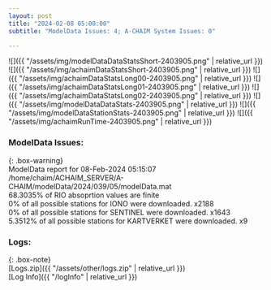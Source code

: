 ```yaml
---
layout: post
title: "2024-02-08 05:00:00"
subtitle: "ModelData Issues: 4; A-CHAIM System Issues: 0"

---
```


![]({{ "/assets/img/modelDataDataStatsShort-2403905.png" | relative_url }})
![]({{ "/assets/img/achaimDataStatsShort-2403905.png" | relative_url }})
![]({{ "/assets/img/achaimDataStatsLong00-2403905.png" | relative_url }})
![]({{ "/assets/img/achaimDataStatsLong01-2403905.png" | relative_url }})
![]({{ "/assets/img/achaimDataStatsLong02-2403905.png" | relative_url }})
![]({{ "/assets/img/modelDataDataStats-2403905.png" | relative_url }})
![]({{ "/assets/img/modelDataStationStats-2403905.png" | relative_url }})
![]({{ "/assets/img/achaimRunTime-2403905.png" | relative_url }})


### ModelData Issues:  
  
{: .box-warning}  
 ModelData report for 08-Feb-2024 05:15:07   
 /home/chaim/ACHAIM_SERVER/A-CHAIM/modelData/2024/039/05/modelData.mat   
 68.3035% of RIO absoprtion values are finite   
 0% of all possible stations for IONO were downloaded. x2188   
 0% of all possible stations for SENTINEL were downloaded. x1643   
 5.3512% of all possible stations for KARTVERKET were downloaded. x9   
  


### Logs:  
  
{: .box-note}  
[Logs.zip]({{ "/assets/other/logs.zip" | relative_url }})  
[Log Info]({{ "/logInfo" | relative_url }})  

